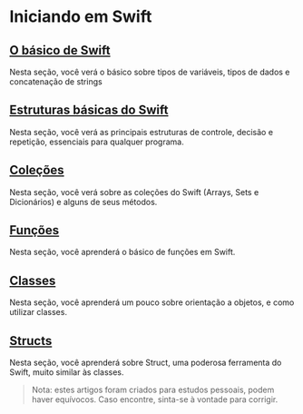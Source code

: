 # Iniciando em Swift

## [O básico de Swift](https://github.com/pedrolemoz/basiclearning/blob/master/Swift/BasicoSwift.md)

Nesta seção, você verá o básico sobre tipos de variáveis, tipos de dados e concatenação de strings

## [Estruturas básicas do Swift](https://github.com/pedrolemoz/basiclearning/blob/master/Swift/EstruturasSwift.md)

Nesta seção, você verá as principais estruturas de controle, decisão e repetição, essenciais para qualquer programa.

## [Coleções](https://github.com/pedrolemoz/basiclearning/blob/master/Swift/Colecoes.md)

Nesta seção, você verá sobre as coleções do Swift (Arrays, Sets e Dicionários) e alguns de seus métodos.

## [Funções](https://github.com/pedrolemoz/basiclearning/blob/master/Swift/Funcoes.md)

Nesta seção, você aprenderá o básico de funções em Swift.

## [Classes](https://github.com/pedrolemoz/basiclearning/blob/master/Swift/Classes.md)

Nesta seção, você aprenderá um pouco sobre orientação a objetos, e como utilizar classes.

## [Structs](https://github.com/pedrolemoz/basiclearning/blob/master/Swift/Structs.md)

Nesta seção, você aprenderá sobre Struct, uma poderosa ferramenta do Swift, muito similar às classes.

> Nota: estes artigos foram criados para estudos pessoais, podem haver equívocos. Caso encontre, sinta-se à vontade para corrigir.
